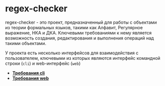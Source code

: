 # regex-checker

regex-checker - это проект, предназначенный для работы с объектами из теории формальных языков, такими как Алфавит, Регулярное выражение, НКА и ДКА.
Ключевыми требованиями к нему является возможность создания, редактирования и выполнения операций над такими объектами.

У проекта есть несколько интерфейсов для взаимодействия с пользователем, ключевыми из которых являются интерфейс командной строки (`cli`) и web-интерфейс (`web`)
- [**Требования cli**](cli.md)
- [**Требования web**](web-интерфейс.md)